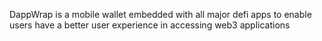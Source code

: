 DappWrap is a mobile wallet embedded with all major defi apps to enable users have a better user experience in accessing web3 applications
